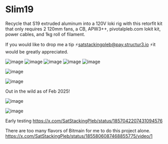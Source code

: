# Slim19
Recycle that S19 extruded aluminum into a 120V loki rig with this retorfit kit that only requires 2 120mm fans, a CB, APW3++, pivotalpleb.com lokit kit, power cables, and 1kg roll of filament.

If you would like to drop me a tip ⚡satstackingpleb@pay.structur3.io ⚡it would be greatly appreciated.


![image](https://github.com/user-attachments/assets/26f8be58-aee2-4e25-bfc2-7684a5867b32)
![image](https://github.com/user-attachments/assets/1f9605bb-d087-4efc-bcad-b7bf0201bd55)
![image](https://github.com/user-attachments/assets/df459fa3-1aa1-4416-920b-8efced71fbeb)
![image](https://github.com/user-attachments/assets/f755e631-87d3-4114-a3da-7cd25b453781)
![image](https://github.com/user-attachments/assets/7bb62182-80d5-4ec3-9b04-cb062219dd51)


![image](https://github.com/user-attachments/assets/1aa3179b-fa53-4e94-8a65-7a81ad682d63)

![image](https://github.com/user-attachments/assets/2bfe76dd-9f45-41fd-9669-7ee466625900)

Out in the wild as of Feb 2025!

![image](https://github.com/user-attachments/assets/4a102362-2a31-4209-8754-de4d76b02555)

![image](https://github.com/user-attachments/assets/00b96746-3d64-4e2a-8918-25dfedf6cd9a)



Early testing
https://x.com/SatStackingPleb/status/1857042207431094576

There are too many flavors of Bitmain for me to do this project alone.
https://x.com/SatStackingPleb/status/1855806087468855775/video/1



